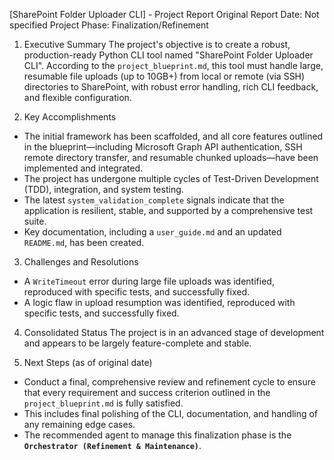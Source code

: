 [SharePoint Folder Uploader CLI] - Project Report
Original Report Date: Not specified
Project Phase: Finalization/Refinement

1. Executive Summary
The project's objective is to create a robust, production-ready Python CLI tool named "SharePoint Folder Uploader CLI". According to the `project_blueprint.md`, this tool must handle large, resumable file uploads (up to 10GB+) from local or remote (via SSH) directories to SharePoint, with robust error handling, rich CLI feedback, and flexible configuration.

2. Key Accomplishments
- The initial framework has been scaffolded, and all core features outlined in the blueprint—including Microsoft Graph API authentication, SSH remote directory transfer, and resumable chunked uploads—have been implemented and integrated.
- The project has undergone multiple cycles of Test-Driven Development (TDD), integration, and system testing.
- The latest `system_validation_complete` signals indicate that the application is resilient, stable, and supported by a comprehensive test suite.
- Key documentation, including a `user_guide.md` and an updated `README.md`, has been created.

3. Challenges and Resolutions
- A `WriteTimeout` error during large file uploads was identified, reproduced with specific tests, and successfully fixed.
- A logic flaw in upload resumption was identified, reproduced with specific tests, and successfully fixed.

4. Consolidated Status
The project is in an advanced stage of development and appears to be largely feature-complete and stable.

5. Next Steps (as of original date)
- Conduct a final, comprehensive review and refinement cycle to ensure that every requirement and success criterion outlined in the `project_blueprint.md` is fully satisfied.
- This includes final polishing of the CLI, documentation, and handling of any remaining edge cases.
- The recommended agent to manage this finalization phase is the **`Orchestrator (Refinement & Maintenance)`**.